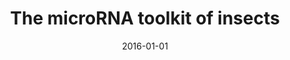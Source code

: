 ---
title: "The microRNA toolkit of insects"
collection: publications
permalink: /publication/2016-01-01-The-microRNA-toolkit-of-insects
date: 2016-01-01
venue: 'Scientific Reports'
citation: ' Guillem Ylla,  Bastian Fromm,  Maria Piulachs,  Xavier Belles, &quot;The microRNA toolkit of insects.&quot; Scientific Reports, 2016.'
---